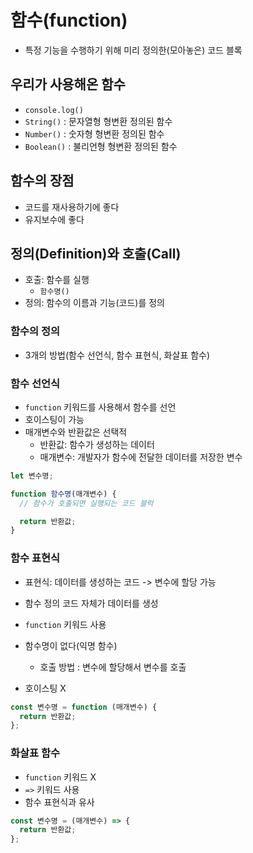 # 함수(function)

- 특정 기능을 수행하기 위해 미리 정의한(모아놓은) 코드 블록

## 우리가 사용해온 함수

- `console.log()`
- `String()` : 문자열형 형변환 정의된 함수
- `Number()` : 숫자형 형변환 정의된 함수
- `Boolean()` : 불리언형 형변환 정의된 함수

## 함수의 장점

- 코드를 재사용하기에 좋다
- 유지보수에 좋다

## 정의(Definition)와 호출(Call)

- 호출: 함수를 실행
  - `함수명()`
- 정의: 함수의 이름과 기능(코드)를 정의

### 함수의 정의

- 3개의 방법(함수 선언식, 함수 표현식, 화살표 함수)

### 함수 선언식

- `function` 키워드를 사용해서 함수를 선언
- 호이스팅이 가능
- 매개변수와 반환값은 선택적
  - 반환값: 함수가 생성하는 데이터
  - 매개변수: 개발자가 함수에 전달한 데이터를 저장한 변수

```jsx
let 변수명;

function 함수명(매개변수) {
  // 함수가 호출되면 실행되는 코드 블럭

  return 반환값;
}
```

### 함수 표현식

- 표현식: 데이터를 생성하는 코드 -> 변수에 할당 가능
- 함수 정의 코드 자체가 데이터를 생성

- `function` 키워드 사용
- 함수명이 없다(익명 함수)
  - 호출 방법 : 변수에 할당해서 변수를 호출
- 호이스팅 X

```jsx
const 변수명 = function (매개변수) {
  return 반환값;
};
```

### 화살표 함수

- `function` 키워드 X
- `=>` 키워드 사용
- 함수 표현식과 유사

```jsx
const 변수명 = (매개변수) => {
  return 반환값;
};
```

